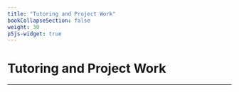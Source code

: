 ```yaml
---
title: "Tutoring and Project Work"
bookCollapseSection: false
weight: 30
p5js-widget: true
---
```


# Tutoring and Project Work

---
